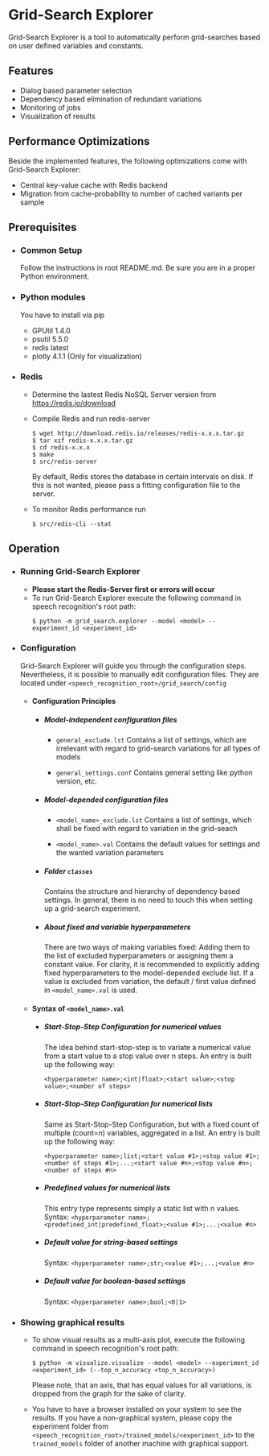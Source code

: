 # Grid-Search Explorer
 
Grid-Search Explorer is a tool to automatically perform grid-searches based on user defined variables and constants. 
 
## Features 
 
- Dialog based parameter selection
- Dependency based elimination of redundant variations
- Monitoring of jobs
- Visualization of results

## Performance Optimizations
Beside the implemented features, the following optimizations come with Grid-Search Explorer:
- Central key-value cache with Redis backend
- Migration from cache-probability to number of cached variants per sample

## Prerequisites

- ### Common Setup
    Follow the instructions in root README.md. Be sure you are in a proper Python environment.

- ### Python modules
    You have to install via pip
    - GPUtil 1.4.0
    - psutil 5.5.0
    - redis  latest
    - plotly 4.1.1 (Only for visualization)



- ### Redis
    - Determine the lastest Redis NoSQL Server version from https://redis.io/download
    - Compile Redis and run redis-server
      ```console
      $ wget http://download.redis.io/releases/redis-x.x.x.tar.gz
      $ tar xzf redis-x.x.x.tar.gz
      $ cd redis-x.x.x
      $ make
      $ src/redis-server
      ```
      By default, Redis stores the database in certain intervals on disk. If this is not wanted, please pass a fitting configuration file to the server. 

    - To monitor Redis performance run
      ```console
      $ src/redis-cli --stat
      ```

## Operation
- ### Running Grid-Search Explorer
    - **Please start the Redis-Server first or errors will occur**
    - To run Grid-Search Explorer execute the following command in speech recognition's root path:
      ```console
      $ python -m grid_search.explorer --model <model> --experiment_id <experiment_id>
      ```
- ### Configuration
    Grid-Search Explorer will guide you through the configuration steps. Nevertheless, it is possible to manually edit configuration files. They are located under `<speech_recognition_root>/grid_search/config`
    - #### Configuration Principles
        - ##### Model-independent configuration files
            - `general_exclude.lst`
                Contains a list of settings, which are irrelevant with regard to grid-search variations for all types of models

            -  `general_settings.conf`
                Contains general setting like python version, etc.

        - ##### Model-depended configuration files
            -  `<model_name>_exclude.lst`
                Contains a list of settings, which shall be fixed with regard to variation in the grid-seach

            -  `<model_name>.val` 
                Contains the default values for settings and the wanted variation parameters

        - ##### Folder `classes`
            Contains the structure and hierarchy of dependency based settings. In general, there is no need to touch this when setting up a grid-search experiment.

        - ##### About fixed and variable hyperparameters
            There are two ways of making variables fixed: Adding them to the list of excluded hyperparameters or assigning them a constant value. For clarity, it is recommended to explicitly adding fixed hyperparameters to the model-depended exclude list. If a value is excluded from variation, the default / first value defined in `<model_name>.val` is used.

    - #### Syntax of `<model_name>.val`
        - ##### Start-Stop-Step Configuration for numerical values
            The idea behind start-stop-step is to variate a numerical value from a start value to a stop value over n steps. An entry is built up the following way:

            `<hyperparameter name>;<int|float>;<start value>;<stop value>;<number of steps>`

        - ##### Start-Stop-Step Configuration for numerical lists
            Same as Start-Stop-Step Configuration, but with a fixed count of multiple (count=n) variables, aggregated in a list. An entry is built up the following way:
            
            `<hyperparameter name>;list;<start value #1>;<stop value #1>;<number of steps #1>;...;<start value #n>;<stop value #n>;<number of steps #n>`

        - ##### Predefined values for numerical lists
            This entry type represents simply a static list with n values. Syntax:
            `<hyperparameter name>;<predefined_int|predefined_float>;<value #1>;...;<value #n>`

        - ##### Default value for string-based settings
            Syntax:
            `<hyperparameter name>;str;<value #1>;...;<value #n>`

        - ##### Default value for boolean-based settings
            Syntax:
            `<hyperparameter name>;bool;<0|1>`

- ### Showing graphical results
    - To show visual results as a multi-axis plot, execute the following command in speech recognition's root path:
      ```console
      $ python -m visualize.visualize --model <model> --experiment_id <experiment_id> (--top_n_accuracy <top_n_accuracy>)
      ```
      Please note, that an axis, that has equal values for all variations, is dropped from the graph for the sake of clarity.

    - You have to have a browser installed on your system to see the results. If you have a non-graphical system, please copy the experiment folder from `<speech_recognition_root>/trained_models/<experiment_id>` to the `trained_models` folder of another machine with graphical support.






